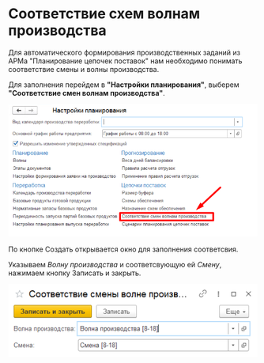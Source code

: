 # Соответствие схем волнам производства

Для автоматического формирования производственных заданий из АРМа "Планирование цепочек поставок" нам необходимо понимать соответствие смены и волны производства.

Для заполнения перейдем в **"Настройки планирования"**, выберем **"Соответствие смен волнам производства"**.

[![1][1]][1]

По кнопке Создать открывается окно для заполнения соответсвия.

Указываем *Волну производства* и соответсвующую ей *Смену*, нажимаем кнопку Записать и закрыть.

[![2][2]][2]


[1]: AssignmentProvisioningSchemes.assert\1.png
[2]: AssignmentProvisioningSchemes.assert\2.png
